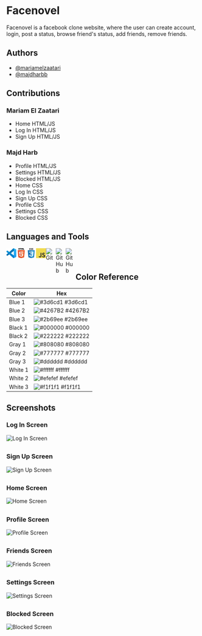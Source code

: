 # Facenovel

Facenovel is a facebook clone website, where the user can create account, login, post a status, browse friend's status, add friends, remove friends.

## Authors

- [@mariamelzaatari](https://github.com/MariamElZaatari)
- [@majdharbb](https://github.com/MajdHarbb)

## Contributions

### Mariam El Zaatari
- Home HTML/JS
- Log In HTML/JS
- Sign Up HTML/JS

### Majd Harb
- Profile HTML/JS
- Settings HTML/JS
- Blocked HTML/JS
- Home CSS
- Log In CSS
- Sign Up CSS
- Profile CSS
- Settings CSS
- Blocked CSS

## Languages and Tools
<img align="left" alt="Visual Studio Code" width="26px" src="https://raw.githubusercontent.com/github/explore/80688e429a7d4ef2fca1e82350fe8e3517d3494d/topics/visual-studio-code/visual-studio-code.png" />
<img align="left" alt="HTML5" width="26px" src="https://raw.githubusercontent.com/github/explore/80688e429a7d4ef2fca1e82350fe8e3517d3494d/topics/html/html.png" />
<img align="left" alt="CSS3" width="26px" src="https://raw.githubusercontent.com/github/explore/80688e429a7d4ef2fca1e82350fe8e3517d3494d/topics/css/css.png" />
<img align="left" alt="JavaScript" width="26px" src="https://raw.githubusercontent.com/github/explore/80688e429a7d4ef2fca1e82350fe8e3517d3494d/topics/javascript/javascript.png" />
<img align="left" alt="Git" width="26px" src="https://cdn.jsdelivr.net/gh/devicons/devicon/icons/git/git-original.svg" />
<img align="left" alt="GitHub" width="26px" src="https://user-images.githubusercontent.com/3369400/139448065-39a229ba-4b06-434b-bc67-616e2ed80c8f.png" />
<img align="left" alt="GitHub" width="26px" src="https://user-images.githubusercontent.com/3369400/139447912-e0f43f33-6d9f-45f8-be46-2df5bbc91289.png" /> <br/><br/>

## Color Reference

| Color             | Hex                                                                |
| ----------------- | ------------------------------------------------------------------ |
| Blue 1 | ![#3d6cd1](https://via.placeholder.com/10/3d6cd1?text=+) #3d6cd1 |
| Blue 2 | ![#4267B2](https://via.placeholder.com/10/4267B2?text=+) #4267B2 |
| Blue 3 | ![#2b69ee](https://via.placeholder.com/10/2b69ee?text=+) #2b69ee |
| Black 1| ![#000000](https://via.placeholder.com/10/000000?text=+) #000000 |
| Black 2| ![#222222](https://via.placeholder.com/10/222222?text=+) #222222 |
| Gray 1 | ![#808080](https://via.placeholder.com/10/808080?text=+) #808080 |
| Gray 2| ![#777777](https://via.placeholder.com/10/777777?text=+) #777777 |
| Gray 3 | ![#dddddd](https://via.placeholder.com/10/dddddd?text=+) #dddddd |
| White 1 | ![#ffffff](https://via.placeholder.com/10/ffffff?text=+) #ffffff |
| White 2 | ![#efefef](https://via.placeholder.com/10/efefef?text=+) #efefef |
| White 3 | ![#f1f1f1](https://via.placeholder.com/10/f1f1f1?text=+) #f1f1f1 |

## Screenshots

### Log In Screen
![Log In Screen](https://live.staticflickr.com/65535/51892005340_d8a77b0ed5_b.jpg "Log In Screen")
##
### Sign Up Screen
![Sign Up Screen](https://live.staticflickr.com/65535/51891349626_28a4bfd636_b.jpg "Sign Up Screen")
## 
### Home Screen
![Home Screen](https://live.staticflickr.com/65535/51890389997_d4c53e026d_b.jpg "Home Screen")
## 
### Profile Screen
![Profile Screen](https://live.staticflickr.com/65535/51890389952_d26cbb9399_b.jpg "Profile Screen")
## 
### Friends Screen
![Friends Screen](https://live.staticflickr.com/65535/51890390007_20ce58ac1e_b.jpg "Friends Screen")
## 
### Settings Screen
![Settings Screen](https://live.staticflickr.com/65535/51891349666_01384e098f_b.jpg "Settings Screen")
## 
### Blocked Screen
![Blocked Screen](https://live.staticflickr.com/65535/51891687319_2fb3a84a41_b.jpg "Blocked Screen")
